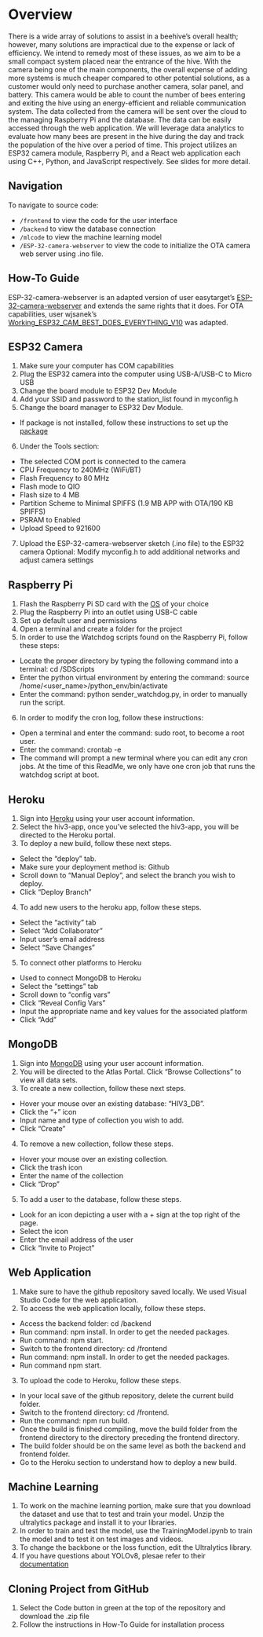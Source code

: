 # Overview
There is a wide array of solutions to assist in a beehive’s overall health; however, many solutions are impractical due to the expense or lack of efficiency. We intend to remedy most of these issues, as we aim to be a small compact system placed near the entrance of the hive. With the camera being one of the main components, the overall expense of adding more systems is much cheaper compared to other potential solutions, as a customer would only need to purchase another camera, solar panel, and battery. This camera would be able to count the number of bees entering and exiting the hive using an energy-efficient and reliable communication system. The data collected from the camera will be sent over the cloud to the managing Raspberry Pi and the database. The data can be easily accessed through the web application. We will leverage data analytics to evaluate how many bees are present in the hive during the day and track the population of the hive over a period of time. 
This project utilizes an ESP32 camera module, Raspberry Pi, and a React web application each using C++, Python, and JavaScript respectively. See slides for more detail.
## Navigation
To navigate to source code:
- ```/frontend``` to view the code for the user interface
- ```/backend```  to view the database connection 
- ```/mlcode``` to view the machine learning model
- ```/ESP-32-camera-webserver``` to view the code to initialize the OTA camera web server using .ino file. 
## How-To Guide
ESP-32-camera-webserver is an adapted version of user easytarget’s [ESP-32-camera-webserver](https://github.com/easytarget/esp32-cam-webserver) and extends the same rights that it does. For OTA capabilities, user wjsanek’s [Working_ESP32_CAM_BEST_DOES_EVERYTHING_V10]( https://github.com/wjsanek/wjsanek) was adapted.

## ESP32 Camera
1. Make sure your computer has COM capabilities
2. Plug the ESP32 camera into the computer using USB-A/USB-C to Micro USB
3. Change the board module to ESP32 Dev Module
4. Add your SSID and password to the station_list found in myconfig.h
5. Change the board manager to ESP32 Dev Module. 
- If package is not installed, follow these instructions to set up the [package]( https://docs.espressif.com/projects/arduino-esp32/en/latest/installing.html)
6. Under the Tools section:  
- The selected COM port is connected to the camera
- CPU Frequency to 240MHz (WiFi/BT)
- Flash Frequency to 80 MHz
- Flash mode to QIO
- Flash size to 4 MB
- Partition Scheme to Minimal SPIFFS (1.9 MB APP with OTA/190 KB SPIFFS)
- PSRAM to Enabled
- Upload Speed to 921600
7. Upload the ESP-32-camera-webserver sketch (.ino file) to the ESP32 camera
Optional: Modify myconfig.h to add additional networks and adjust camera settings

## Raspberry Pi

1. Flash the Raspberry Pi SD card with the [OS](https://www.raspberrypi.com/software/) of your choice
2. Plug the Raspberry Pi into an outlet using USB-C cable
3. Set up default user and permissions
4. Open a terminal and create a folder for the project
5. In order to use the Watchdog scripts found on the Raspberry Pi, follow these steps:
- Locate the proper directory by typing the following command into a terminal: cd /SDScripts
- Enter the python virtual environment by entering the command: source /home/<user_name>/python_env/bin/activate
- Enter the command: python sender_watchdog.py, in order to manually run the script.
6. In order to modify the cron log, follow these instructions:
- Open a terminal and enter the command: sudo root, to become a root user. 
- Enter the command: crontab -e
- The command will prompt a new terminal where you can edit any cron jobs. At the time of this ReadMe, we only have one cron job that runs the watchdog script at boot. 



## Heroku 
1. Sign into [Heroku](www.heroku.com) using your user account information.
2. Select the hiv3-app, once you’ve selected the hiv3-app, you will be directed to the Heroku portal.
3. To deploy a new build, follow these next steps. 
- Select the “deploy” tab.
- Make sure your deployment method is: Github
- Scroll down to “Manual Deploy”, and select the branch you wish to deploy. 
- Click “Deploy Branch”
4. To add new users to the heroku app, follow these steps. 
- Select the “activity” tab 
- Select “Add Collaborator”
- Input user’s email address
- Select “Save Changes”
5. To connect other platforms to Heroku
- Used to connect MongoDB to Heroku
- Select the “settings” tab
- Scroll down to “config vars”
- Click “Reveal Config Vars”
- Input the appropriate name and key values for the associated platform
- Click “Add”

## MongoDB
1. Sign into [MongoDB](www.mongodb.com) using your user account information.
2. You will be directed to the Atlas Portal. Click “Browse Collections” to view all data sets. 
3. To create a new collection, follow these next steps.
- Hover your mouse over an existing database: “HIV3_DB”. 
- Click the “+” icon
- Input name and type of collection you wish to add. 
- Click “Create”
4. To remove a new collection, follow these steps.
- Hover your mouse over an existing collection.
- Click the trash icon
- Enter the name of the collection
- Click “Drop”
5. To add a user to the database, follow these steps.
- Look for an icon depicting a user with a + sign at the top right of the page.
- Select the icon
- Enter the email address of the user
- Click “Invite to Project”

## Web Application
1. Make sure to have the github repository saved locally. We used Visual Studio Code for the web application.
2. To access the web application locally, follow these steps.
- Access the backend folder: cd /backend
- Run command: npm install. In order to get the needed packages. 
- Run command: npm start.
- Switch to the frontend directory: cd /frontend
- Run command: npm install. In order to get the needed packages.
- Run command npm start.
3. To upload the code to Heroku, follow these steps.
- In your local save of the github repository, delete the current build folder.
- Switch to the frontend directory: cd /frontend.
- Run the command: npm run build.
- Once the build is finished compiling, move the build folder from the frontend directory to the directory preceding the frontend directory. 
- The build folder should be on the same level as both the backend and frontend folder. 
- Go to the Heroku section to understand how to deploy a new build. 

## Machine Learning
1. To work on the machine learning portion, make sure that you download the dataset and use that to test and train your model. Unzip the ultralytics package and install it to your libraries. 
2. In order to train and test the model, use the TrainingModel.ipynb to train the model and to test it on test images and videos. 
3. To change the backbone or the loss function, edit the Ultralytics library.
4. If you have questions about YOLOv8, plesae refer to their [documentation](https://docs.ultralytics.com) 

## Cloning Project from GitHub
1. Select the Code button in green at the top of the repository and download the .zip file
2. Follow the instructions in How-To Guide for installation process
